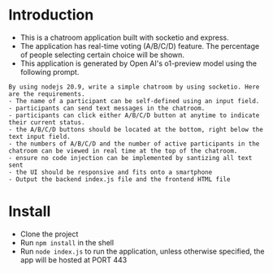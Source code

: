 # Introduction
- This is a chatroom application built with socketio and express.
- The application has real-time voting (A/B/C/D) feature. The percentage of people selecting certain choice will be shown.
- This application is generated by Open AI's o1-preview model using the following prompt.
```
By using nodejs 20.9, write a simple chatroom by using socketio. Here are the requirements.
- The name of a participant can be self-defined using an input field. 
- participants can send text messages in the chatroom.
- participants can click either A/B/C/D button at anytime to indicate their current status.
- the A/B/C/D buttons should be located at the bottom, right below the text input field.
- the numbers of A/B/C/D and the number of active participants in the chatroom can be viewed in real time at the top of the chatroom.
- ensure no code injection can be implemented by santizing all text sent 
- the UI should be responsive and fits onto a smartphone
- Output the backend index.js file and the frontend HTML file 

```
# Install
- Clone the project
- Run `npm install` in the shell
- Run `node index.js` to run the application, unless otherwise specified, the app will be hosted at PORT 443
